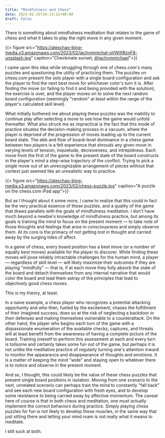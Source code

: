 ```yaml
---
title: "Mindfulness and Chess"
date: 2023-02-25T10:13:12+08:00
draft: false
---
```


There is something about mindfulness meditation that relates to the game of chess and what it takes to play the right move in any given moment.

{{< figure src="https://alexchao-blog-media.s3.amazonaws.com/2023/02/jachymmichal-oVWilf8znF8-unsplash.jpg" caption="Checkmate sunset, [@jachymmichael](https://unsplash.com/@jachymmichal)">}}

I came upon this idea while struggling through one of chess.com's many puzzles and questioning the utility of practicing them. The puzzles on chess.com present the solo player with a single board configuration and ask the player to find the next best move for whichever color's turn it is. After finding the move (or failing to find it and being provided with the solution), the exercise is over, and the player moves on to solve the next random board configuration (seemingly "random" at least within the range of the player's calculated skill level).

What initially bothered me about playing these puzzles was the inability to continue play after selecting a move to see how the game would unfold thereafter. What also struck me as impractical is the fact that this mode of practice situates the decision-making process in a vacuum, where the player is deprived of the progression of moves leading up to the current board state. The ebb and flow of board-level dominance in a chess game between two players is a felt experience that shrouds any given move in varying levels of tension, inquietude, decisiveness, and intrepidness. Each move from the first of the game to the present state of the board constructs in the player's mind a step-wise trajectory of the conflict. Trying to pick a single move out of an unrecognizable arrangement of pieces without that context just seemed like an unrealistic way to practice.

{{< figure src="https://alexchao-blog-media.s3.amazonaws.com/2023/02/chess-puzzle.jpg" caption="A puzzle on the chess.com iPad app">}}

But as I thought about it some more, I came to realize that this could in fact be the very practical essence of these puzzles, and a quality of the game that draws parallels with the goals of mindfulness meditation. I don't have much beyond a newbie's knowledge of mindfulness practice, but among its goals is training the mind to focus on the present moment &mdash; to take note of those thoughts and feelings that arise in consciousness and simply observe them. At its core is the primacy of not getting lost in thought and carried away by the surging tides of affect.

In a game of chess, every board position has a best move (or a number of equally best moves) available for the player to discover. While finding these moves will pose reliably intractable challenges for the human mind, a player &mdash; regardless of skill level &mdash; will likely maximize their outcomes if they are playing "mindfully" &mdash; that is, if at each move they fully absorb the state of the board and detach themselves from any internal narrative that would color the board and lead them astray of the principles that lead to objectively good chess moves.

This is my theory, at least.

In a naive example, a chess player who recognizes a potential attacking opportunity and who then, fueled by the excitement, chases the fulfillment of their imagined success, does so at the risk of neglecting a backdoor in their defenses and making themselves vulnerable to a counterattack. On the other hand, the player who begins each turn of the game with a dispassionate enumeration of the available checks, captures, and threats will at least benefit from the awareness of having a complete picture of the board. Training oneself to perform this assessment at each and every turn is toilsome and certainly takes some fun out of the game, but perhaps it is not unlike the meditative practice of regularly turning one's attention inward to monitor the appearance and disappearance of thoughts and emotions. It is a matter of keeping the mind "wide" and staying open to whatever there is to notice and observe in the present moment.

And so, I thought, this could likely be the value of these chess puzzles that present single board positions in isolation. Moving from one scenario to the next, unrelated scenario can perhaps train the mind to constantly "fall back" and see each new board configuration with fresh eyes, and to develop some resistance to being carried away by affective momentum. The caveat here of course is that in both chess and meditation, one must actually implement the correct behaviors during practice. Simply playing chess puzzles for fun is not likely to develop these muscles, in the same way that just sitting there and letting your mind roam is not really what it means to meditate.

I still suck at both.
